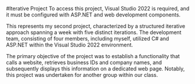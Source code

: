 #Iterative Project
To access this project, Visual Studio 2022 is required, and it must be configured with ASP.NET and web development components.

This represents my second project, characterized by a structured iterative approach spanning a week with five distinct iterations. The development team, consisting of four members, including myself, utilized C# and ASP.NET within the Visual Studio 2022 environment.

The primary objective of the project was to establish a functionality that calls a website, retrieves business IDs and company names, and subsequently displays this information on a dedicated web page. Notably, this project was undertaken for another group within our class.
